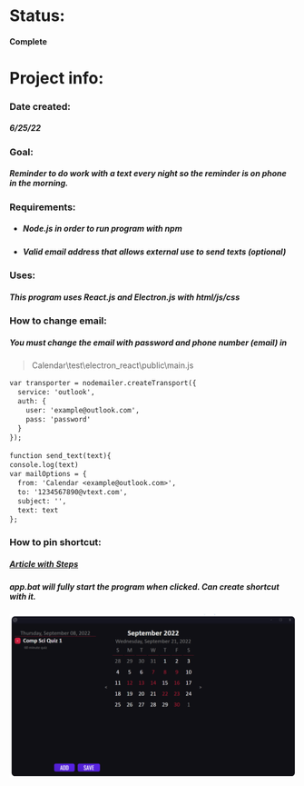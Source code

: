 # Status:
#### Complete
# Project info:
### Date created:
##### 6/25/22
### Goal:
##### Reminder to do work with a text every night so the reminder is on phone in the morning.
### Requirements:
- ##### Node.js in order to run program with npm
- ##### Valid email address that allows external use to send texts (optional)
### Uses:
##### This program uses React.js and Electron.js with html/js/css
### How to change email:
##### You must change the email with password and phone number (email) in
> Calendar\test\electron_react\public\main.js

```
var transporter = nodemailer.createTransport({
  service: 'outlook',
  auth: {
    user: 'example@outlook.com',
    pass: 'password'
  }
});

function send_text(text){
console.log(text)
var mailOptions = {
  from: 'Calendar <example@outlook.com>',
  to: '1234567890@vtext.com',
  subject: '',
  text: text
};
```

### How to pin shortcut:
##### [Article with Steps](https://www.digitalcitizen.life/how-pin-any-folder-windows-7-taskbar/)
##### app.bat will fully start the program when clicked. Can create shortcut with it.

![Example of project](https://github.com/coltonk1/Code/blob/main/Calendar/example-image.png)